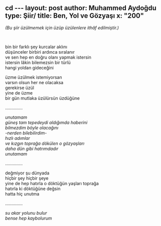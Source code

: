 cd ---
layout: post
author: Muhammed Aydoğdu
type: Şiir/
title: Ben, Yol ve Gözyaşı
x: "200"
---


_(Bu şiir üzülmemek için üzüp üzülenlere ithâf edilmiştir.)_  


<br/>

bin bir farklı şey kurcalar aklını  
düşünceler birbiri ardınca sıralanır  
ve sen hep en doğru olanı yapmak istersin  
istersin lâkin bilemezsin bir türlü  
hangi yoldan gideceğini  

üzme üzülmek istemiyorsan  
varsın olsun her ne olacaksa  
gerekirse üzül  
yine de üzme  
bir gün mutlaka üzülürsün üzdüğüne  

..............

_unutamam  
güneş tam tepedeydi aldığımda haberini  
bilmezdim böyle olacağını  
-nerden bilebilirdim-  
hızlı adımlar  
ve kızgın toprağa dökülen o gözyaşları  
daha dün gibi hatrımdadır  
unutamam_  

..............

değmiyor şu dünyada  
hiçbir şey hiçbir şeye  
yine de hep hatırla o döktüğün yaşları toprağa  
hatırla ki döktüğüne değsin  
hatta hiç unutma  

..............

_su akar yolunu bulur  
bense hep kaybolurum_  
